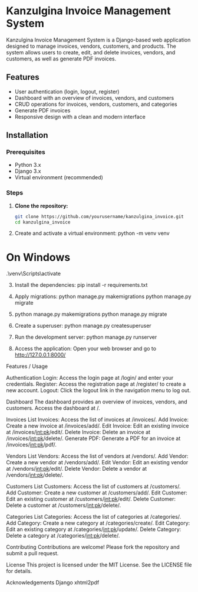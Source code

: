 # Kanzulgina Invoice Management System

Kanzulgina Invoice Management System is a Django-based web application designed to manage invoices, vendors, customers, and products. The system allows users to create, edit, and delete invoices, vendors, and customers, as well as generate PDF invoices.

## Features

- User authentication (login, logout, register)
- Dashboard with an overview of invoices, vendors, and customers
- CRUD operations for invoices, vendors, customers, and categories
- Generate PDF invoices
- Responsive design with a clean and modern interface

## Installation

### Prerequisites

- Python 3.x
- Django 3.x
- Virtual environment (recommended)

### Steps

1. **Clone the repository:**

   ```sh
   git clone https://github.com/yourusername/kanzulgina_invoice.git
   cd kanzulgina_invoice

2. Create and activate a virtual environment:
   python -m venv venv
# On Windows
.\venv\Scripts\activate

3. Install the dependencies:
   pip install -r requirements.txt

4. Apply migrations:  python manage.py makemigrations
python manage.py migrate
   
5. python manage.py makemigrations
python manage.py migrate

6. Create a superuser:
 python manage.py createsuperuser

   
7. Run the development server:
    python manage.py runserver

8. Access the application:
Open your web browser and go to http://127.0.0.1:8000/


Features / Usage

Authentication
Login: Access the login page at /login/ and enter your credentials.
Register: Access the registration page at /register/ to create a new account.
Logout: Click the logout link in the navigation menu to log out.

Dashboard
The dashboard provides an overview of invoices, vendors, and customers.
Access the dashboard at /.

Invoices
List Invoices: Access the list of invoices at /invoices/.
Add Invoice: Create a new invoice at /invoices/add/.
Edit Invoice: Edit an existing invoice at /invoices/<int:pk>/edit/.
Delete Invoice: Delete an invoice at /invoices/<int:pk>/delete/.
Generate PDF: Generate a PDF for an invoice at /invoices/<int:pk>/pdf/.

Vendors
List Vendors: Access the list of vendors at /vendors/.
Add Vendor: Create a new vendor at /vendors/add/.
Edit Vendor: Edit an existing vendor at /vendors/<int:pk>/edit/.
Delete Vendor: Delete a vendor at /vendors/<int:pk>/delete/.

Customers
List Customers: Access the list of customers at /customers/.
Add Customer: Create a new customer at /customers/add/.
Edit Customer: Edit an existing customer at /customers/<int:pk>/edit/.
Delete Customer: Delete a customer at /customers/<int:pk>/delete/.

Categories
List Categories: Access the list of categories at /categories/.
Add Category: Create a new category at /categories/create/.
Edit Category: Edit an existing category at /categories/<int:pk>/update/.
Delete Category: Delete a category at /categories/<int:pk>/delete/.

Contributing
Contributions are welcome! Please fork the repository and submit a pull request.

License
This project is licensed under the MIT License. See the LICENSE file for details.

Acknowledgements
Django
xhtml2pdf
